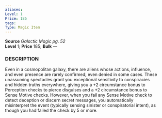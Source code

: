 ```yaml
---
aliases: 
Level: 1
Price: 185
tags: 
Type: Magic Item
---
```

**Source** _Galactic Magic pg. 52_  
**Level** 1; **Price** 185; **Bulk** —

### DESCRIPTION

Even in a cosmopolitan galaxy, there are aliens whose actions, influence, and even presence are rarely confirmed, even denied in some cases. These unassuming spectacles grant you exceptional sensitivity to conspiracies and hidden truths everywhere, giving you a +2 circumstance bonus to Perception checks to pierce disguises and a +2 circumstance bonus to Sense Motive checks. However, when you fail any Sense Motive check to detect deception or discern secret messages, you automatically misinterpret the event (typically sensing sinister or conspiratorial intent), as though you had failed the check by 5 or more.